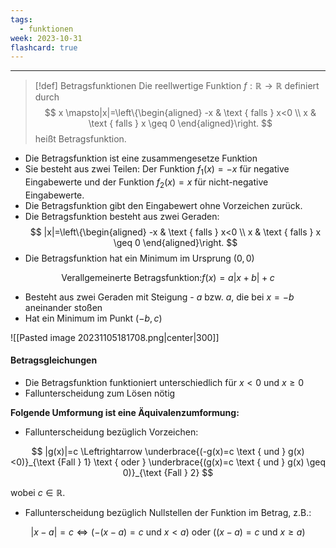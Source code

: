 ```yaml
---
tags:
  - funktionen
week: 2023-10-31
flashcard: true
---
```

***

> [!def] Betragsfunktionen
> Die reellwertige Funktion $f: \mathbb{R} \rightarrow \mathbb{R}$ definiert durch
> $$
> x \mapsto|x|=\left\{\begin{aligned} 
> -x & \text { falls } x<0 \\
> x & \text { falls } x \geq 0
> \end{aligned}\right.
> $$
> heißt Betragsfunktion.

- Die Betragsfunktion ist eine zusammengesetze Funktion
- Sie besteht aus zwei Teilen: Der Funktion $f_1(x)=-x$ für negative Eingabewerte und der Funktion $f_2(x)=x$ für nicht-negative Eingabewerte.
- Die Betragsfunktion gibt den Eingabewert ohne Vorzeichen zurück.
- Die Betragsfunktion besteht aus zwei Geraden:
$$
|x|=\left\{\begin{aligned}
-x & \text { falls } x<0 \\
x & \text { falls } x \geq 0
\end{aligned}\right.
$$
- Die Betragsfunktion hat ein Minimum im Ursprung $(0,0)$

$$
\text{Verallgemeinerte Betragsfunktion:} f(x)=a|x+b|+c
$$

- Besteht aus zwei Geraden mit Steigung - $a$ bzw. $a$, die bei $x=-b$ aneinander stoßen
- Hat ein Minimum im Punkt $(-b, c)$

![[Pasted image 20231105181708.png|center|300]]

#### Betragsgleichungen

- Die Betragsfunktion funktioniert unterschiedlich für $x<0$ und $x \geq 0$
- Fallunterscheidung zum Lösen nötig

**Folgende Umformung ist eine Äquivalenzumformung:**
- Fallunterscheidung bezüglich Vorzeichen:

$$
|g(x)|=c \Leftrightarrow \underbrace{(-g(x)=c \text { und } g(x)<0)}_{\text {Fall } 1} \text { oder } \underbrace{(g(x)=c \text { und } g(x) \geq 0)}_{\text {Fall } 2}
$$

wobei $c \in \mathbb{R}$.

- Fallunterscheidung bezüglich Nullstellen der Funktion im Betrag, z.B.:

$$
|x-a|=c \Leftrightarrow(-(x-a)=c \text { und } x<a) \text { oder }((x-a)=c \text { und } x \geq a)
$$
